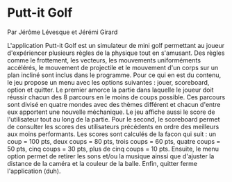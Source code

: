 # Putt-it Golf

Par Jérôme Lévesque et Jérémi Girard

L'application Putt-it Golf est un simulateur de mini golf permettant au joueur d'expériencer plusieurs règles de la physique tout en s'amusant. Des règles comme le frottement, les vecteurs, les mouvements uniforméments accélérés, le mouvement de projectile et le mouvement d'un corps sur un plan incliné sont inclus dans le programme. Pour ce qui en est du contenu, le jeu propose un menu avec les options suivantes : jouer, scoreboard, option et quitter. Le premier amorce la partie dans laquelle le joueur doit réussir chacun des 8 parcours en le moins de coups possible. Ces parcours sont divisé en quatre mondes avec des thèmes différent et chacun d'entre eux apportent une nouvelle méchanique. Le jeu affiche aussi le score de l'utilisateur tout au long de la partie. Pour le second, le scoreboard permet de consulter les scores des utilisateurs précédents en ordre des meilleurs aux moins performants. Les scores sont calculés de la facon qui suit : un coup = 100 pts, deux coups = 80 pts, trois coups = 60 pts, quatre coups = 50 pts, cinq coups = 30 pts, plus de cinq coups = 10 pts. Ensuite, le menu option permet de retirer les sons et/ou la musique ainssi que d'ajuster la distance de la caméra et la couleur de la balle. Enfin, quitter ferme l'application (duh).
